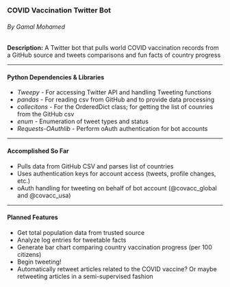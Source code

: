 ### COVID Vaccination Twitter Bot
###### By Gamal Mohamed

**Description:** A Twitter bot that pulls world COVID vaccination records from a GitHub source and tweets comparisons and fun facts of country progress

***
#### Python Dependencies & Libraries
- *Tweepy* - For accessing Twitter API and handling Tweeting functions
- *pandas* - For reading csv from GitHub and to provide data processing
- *collecitons* - For the OrderedDict class; for getting the list of counries from the GitHub csv
- *enum* - Enumeration of tweet types and status
- *Requests-OAuthlib* - Perform oAuth authentication for bot accounts

***
#### Accomplished So Far
- Pulls data from GitHub CSV and parses list of countries
- Uses authentication keys for account access (tweets, profile changes, etc.)
- oAuth handling for tweeting on behalf of bot account (@covacc_global and @covacc_usa)

***
#### Planned Features
- Get total population data from trusted source
- Analyze log entries for tweetable facts
- Generate bar chart comparing country vaccination progress (per 100 citizens)
- Begin tweeting!
- Automatically retweet articles related to the COVID vaccine? Or maybe retweeting articles in a semi-supervised fashion
